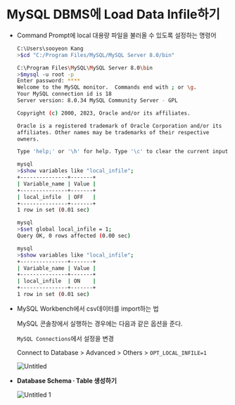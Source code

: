 # MySQL DBMS에 Load Data Infile하기

- Command Prompt에 local 대용량 파일을 불러올 수 있도록 설정하는 명령어
    
    ```bash
    C:\Users\sooyeon Kang
    >$cd "C:/Program Files/MySQL/MySQL Server 8.0/bin"
    
    C:\Program Files\MySQL\MySQL Server 8.0\bin
    >$mysql -u root -p
    Enter password: ****
    Welcome to the MySQL monitor.  Commands end with ; or \g.
    Your MySQL connection id is 18
    Server version: 8.0.34 MySQL Community Server - GPL
    
    Copyright (c) 2000, 2023, Oracle and/or its affiliates.
    
    Oracle is a registered trademark of Oracle Corporation and/or its
    affiliates. Other names may be trademarks of their respective
    owners.
    
    Type 'help;' or '\h' for help. Type '\c' to clear the current input statement.
    
    mysql
    >$show variables like "local_infile";
    +---------------+-------+
    | Variable_name | Value |
    +---------------+-------+
    | local_infile  | OFF   |
    +---------------+-------+
    1 row in set (0.01 sec)
    
    mysql
    >$set global local_infile = 1;
    Query OK, 0 rows affected (0.00 sec)
    
    mysql
    >$show variables like "local_infile";
    +---------------+-------+
    | Variable_name | Value |
    +---------------+-------+
    | local_infile  | ON    |
    +---------------+-------+
    1 row in set (0.01 sec)
    ```
    

- MySQL Workbench에서 csv데이터를 import하는 법
    
    MySQL 콘솔창에서 실행하는 경우에는 다음과 같은 옵션을 준다.
    
    `MySQL Connections`에서 설정을 변경
    
    Connect to Database > Advanced > Others > `OPT_LOCAL_INFILE=1`
    
    ![Untitled](https://github.com/ksydata/PseudonymizeData_toPySQL/assets/112922030/fa3784a9-1dc2-4454-8278-42bb9517e276)
  
- **Database Schema ∙ Table 생성하기**
    
    ![Untitled 1](https://github.com/ksydata/PseudonymizeData_toPySQL/assets/112922030/794669fb-f1fe-4b7a-ac07-b7e708369957)
